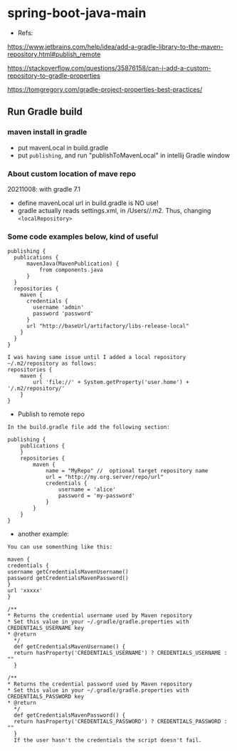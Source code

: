 # spring-boot-java-main

- Refs:

https://www.jetbrains.com/help/idea/add-a-gradle-library-to-the-maven-repository.html#publish_remote

https://stackoverflow.com/questions/35876158/can-i-add-a-custom-repository-to-gradle-properties

https://tomgregory.com/gradle-project-properties-best-practices/


## Run Gradle build

### maven install in gradle

- put mavenLocal in build.gradle
- put `publishing`, and run "publishToMavenLocal" in intellij Gradle window

### About custom location of mave repo

20211008: with gradle 7.1

- define mavenLocal url in build.gradle is NO use!
- gradle actually reads settings.xml, in /Users/<user>/.m2. Thus, changing `<localRepository>`


### Some code examples below, kind of useful

```
publishing {
  publications {
      mavenJava(MavenPublication) {
          from components.java
      }
  }
  repositories {
    maven {
      credentials {
        username 'admin'
        password 'password'
      }
      url "http://baseUrl/artifactory/libs-release-local"
    }
  }
}

I was having same issue until I added a local repository ~/.m2/repository as follows: 
repositories { 
    maven { 
        url 'file://' + System.getProperty('user.home') + '/.m2/repository/' 
    }
} 

```

- Publish to remote repo

```
In the build.gradle file add the following section:

publishing {
    publications {
    }
    repositories {
        maven {
            name = "MyRepo" //  optional target repository name
            url = "http://my.org.server/repo/url"
            credentials {
                username = 'alice'
                password = 'my-password'
            }
        }
    }
}

```
- another example:

```
You can use somenthing like this:

maven {
credentials {
username getCredentialsMavenUsername()
password getCredentialsMavenPassword()
}
url 'xxxxx'
}

/**
* Returns the credential username used by Maven repository
* Set this value in your ~/.gradle/gradle.properties with CREDENTIALS_USERNAME key
* @return
  */
  def getCredentialsMavenUsername() {
  return hasProperty('CREDENTIALS_USERNAME') ? CREDENTIALS_USERNAME : ""
  }

/**
* Returns the credential password used by Maven repository
* Set this value in your ~/.gradle/gradle.properties with CREDENTIALS_PASSWORD key
* @return
  */
  def getCredentialsMavenPassword() {
  return hasProperty('CREDENTIALS_PASSWORD') ? CREDENTIALS_PASSWORD : ""
  }
  If the user hasn't the credentials the script doesn't fail.

```
